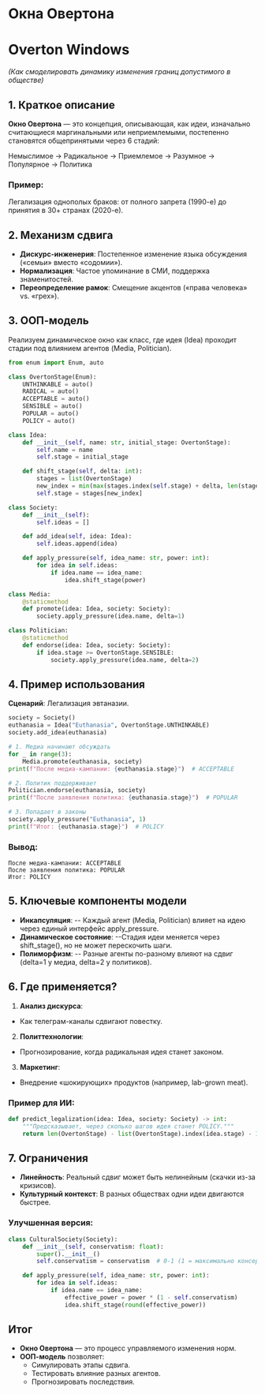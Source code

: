 # Окна Овертона
# Overton Windows
*(Как смоделировать динамику изменения границ допустимого в обществе)*

## 1. Краткое описание

**Окно Овертона** — это концепция, описывающая, как идеи, изначально считающиеся маргинальными или неприемлемыми, постепенно становятся общепринятыми через 6 стадий:

Немыслимое → Радикальное → Приемлемое → Разумное → Популярное → Политика

### Пример:

Легализация однополых браков: от полного запрета (1990-е) до принятия в 30+ странах (2020-е).

## 2. Механизм сдвига

- **Дискурс-инженерия**: Постепенное изменение языка обсуждения («семьи» вместо «содомии»).
- **Нормализация**: Частое упоминание в СМИ, поддержка знаменитостей.
- **Переопределение рамок**: Смещение акцентов («права человека» vs. «грех»).

## 3. ООП-модель

Реализуем динамическое окно как класс, где идея (Idea) проходит стадии под влиянием агентов (Media, Politician).

```Python
from enum import Enum, auto  

class OvertonStage(Enum):  
    UNTHINKABLE = auto()  
    RADICAL = auto()  
    ACCEPTABLE = auto()  
    SENSIBLE = auto()  
    POPULAR = auto()  
    POLICY = auto()  

class Idea:  
    def __init__(self, name: str, initial_stage: OvertonStage):  
        self.name = name  
        self.stage = initial_stage  

    def shift_stage(self, delta: int):  
        stages = list(OvertonStage)  
        new_index = min(max(stages.index(self.stage) + delta, len(stages)-1)  
        self.stage = stages[new_index]  

class Society:  
    def __init__(self):  
        self.ideas = []  

    def add_idea(self, idea: Idea):  
        self.ideas.append(idea)  

    def apply_pressure(self, idea_name: str, power: int):  
        for idea in self.ideas:  
            if idea.name == idea_name:  
                idea.shift_stage(power)  

class Media:  
    @staticmethod  
    def promote(idea: Idea, society: Society):  
        society.apply_pressure(idea.name, delta=1)  

class Politician:  
    @staticmethod  
    def endorse(idea: Idea, society: Society):  
        if idea.stage >= OvertonStage.SENSIBLE:  
            society.apply_pressure(idea.name, delta=2)  
```

## 4. Пример использования

**Сценарий**: Легализация эвтаназии.

```Python
society = Society()  
euthanasia = Idea("Euthanasia", OvertonStage.UNTHINKABLE)  
society.add_idea(euthanasia)  

# 1. Медиа начинают обсуждать  
for _ in range(3):  
    Media.promote(euthanasia, society)  
print(f"После медиа-кампании: {euthanasia.stage}")  # ACCEPTABLE  

# 2. Политик поддерживает  
Politician.endorse(euthanasia, society)  
print(f"После заявления политика: {euthanasia.stage}")  # POPULAR  

# 3. Попадает в законы  
society.apply_pressure("Euthanasia", 1)  
print(f"Итог: {euthanasia.stage}")  # POLICY  
```

### Вывод:

```
После медиа-кампании: ACCEPTABLE
После заявления политика: POPULAR
Итог: POLICY
```

## 5. Ключевые компоненты модели

- **Инкапсуляция**:
  -- Каждый агент (Media, Politician) влияет на идею через единый интерфейс apply_pressure.
- **Динамическое состояние**:
  --Стадия идеи меняется через shift_stage(), но не может перескочить шаги.
- **Полиморфизм**:
  -- Разные агенты по-разному влияют на сдвиг (delta=1 у медиа, delta=2 у политиков).

## 6. Где применяется?

1. **Анализ дискурса**:
  - Как телеграм-каналы сдвигают повестку.
2. **Политтехнологии**:
  - Прогнозирование, когда радикальная идея станет законом.
3. **Маркетинг**:
  - Внедрение «шокирующих» продуктов (например, lab-grown meat).

### Пример для ИИ:

```Python
def predict_legalization(idea: Idea, society: Society) -> int:  
    """Предсказывает, через сколько шагов идея станет POLICY."""  
    return len(OvertonStage) - list(OvertonStage).index(idea.stage) - 1  
```

## 7. Ограничения

- **Линейность**: Реальный сдвиг может быть нелинейным (скачки из-за кризисов).
- **Культурный контекст**: В разных обществах одни идеи двигаются быстрее.

### Улучшенная версия:

```Python
class CulturalSociety(Society):  
    def __init__(self, conservatism: float):  
        super().__init__()  
        self.conservatism = conservatism  # 0-1 (1 = максимально консервативно)  

    def apply_pressure(self, idea_name: str, power: int):  
        for idea in self.ideas:  
            if idea.name == idea_name:  
                effective_power = power * (1 - self.conservatism)  
                idea.shift_stage(round(effective_power))  
```

## Итог

- **Окно Овертона** — это процесс управляемого изменения норм.
- **ООП-модель** позволяет:
  - Симулировать этапы сдвига.
  - Тестировать влияние разных агентов.
  - Прогнозировать последствия.

